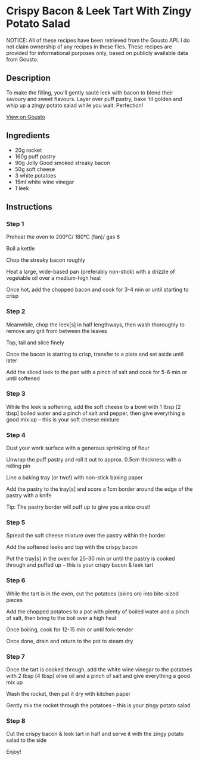 # Crispy Bacon & Leek Tart With Zingy Potato Salad

NOTICE: All of these recipes have been retrieved from the Gousto API. I do not claim ownership of any recipes in these files. These recipes are provided for informational purposes only, based on publicly available data from Gousto.

## Description

To make the filling, you'll gently sauté leek with bacon to blend their savoury and sweet flavours. Layer over puff pastry, bake ‘til golden and whip up a zingy potato salad while you wait. Perfection!

[View on Gousto](https://www.gousto.co.uk/recipes/cookbook/bacon-leek-tart-with-zingy-potato-salad)

## Ingredients

- 20g rocket
- 160g puff pastry
- 90g Jolly Good smoked streaky bacon
- 50g soft cheese
- 3 white potatoes
- 15ml white wine vinegar
- 1 leek

## Instructions


### Step 1

Preheat the oven to 200°C/ 180°C (fan)/ gas 6

Boil a kettle

Chop the streaky bacon roughly

Heat a large, wide-based pan (preferably non-stick) with a drizzle of vegetable oil over a medium-high heat

Once hot, add the chopped bacon and cook for 3-4 min or until starting to crisp


### Step 2

Meanwhile, chop the leek<span class="text-danger">[s]</span> in half lengthways, then wash thoroughly to remove any grit from between the leaves

Top, tail and slice finely

Once the bacon is starting to crisp, transfer to a plate and set aside until later

Add the sliced leek to the pan with a pinch of salt and cook for 5-6 min or until softened


### Step 3

While the leek is softening, add the soft cheese to a bowl with 1 tbsp <span class="text-danger">[2 tbsp] </span>boiled water and a pinch of salt and pepper, then give everything a good mix up – this is your soft cheese mixture


### Step 4

Dust your work surface with a generous sprinkling of flour

Unwrap the puff pastry and roll it out to approx. 0.5cm thickness with a rolling pin

Line a baking tray (or two!) with non-stick baking paper

Add the pastry to the tray<span class="text-danger">[s]</span> and score a 1cm border around the edge of the pastry with a knife

Tip: The pastry border will puff up to give you a nice crust!


### Step 5

Spread the soft cheese mixture over the pastry within the border

Add the softened leeks and top with the crispy bacon

Put the tray<span class="text-danger">[s]</span> in the oven for 25-30 min or until the pastry is cooked through and puffed up – this is your crispy bacon & leek tart


### Step 6

While the tart is in the oven, cut the potatoes (skins on) into bite-sized pieces

Add the chopped potatoes to a pot with plenty of boiled water and a pinch of salt, then bring to the boil over a high heat

Once boiling, cook for 12-15 min or until fork-tender

Once done, drain and return to the pot to steam dry


### Step 7

Once the tart is cooked through, add the white wine vinegar to the potatoes with 2 tbsp <span class="text-danger">[4 tbsp]</span> olive oil and a pinch of salt and give everything a good mix up

Wash the rocket, then pat it dry with kitchen paper

Gently mix the rocket through the potatoes – this is your zingy potato salad

### Step 8

Cut the crispy bacon & leek tart in half and serve it with the zingy potato salad to the side

Enjoy!

